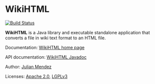 WikiHTML
========

[![Build Status](https://travis-ci.org/julianmendez/wikihtml.png?branch=master)](https://travis-ci.org/julianmendez/wikihtml)

**WikiHTML** is a Java library and executable standalone application that converts a file in wiki text format to an HTML file.

Documentation: [WikiHTML home page](http://julianmendez.github.io/wikihtml)

API documentation: [WikiHTML Javadoc](http://wikihtml.sourceforge.net/javadoc/)

Author: [Julian Mendez](http://lat.inf.tu-dresden.de/~mendez/)

Licenses: [Apache 2.0](LICENSE-2.0.txt), [LGPLv3](lgpl.txt)



